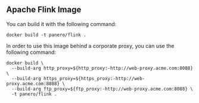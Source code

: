 
## Apache Flink Image

You can build it with the following command:

```shell
docker build -t panero/flink .
```

In order to use this image behind a corporate proxy, you can use the following command:

```shell
docker build \
  --build-arg http_proxy=${http_proxy:-http://web-proxy.acme.com:8088} \
  --build-arg https_proxy=${https_proxy:-http://web-proxy.acme.com:8088} \
  --build-arg ftp_proxy=${ftp_proxy:-http://web-proxy.acme.com:8088} \
  -t panero/flink .
```
